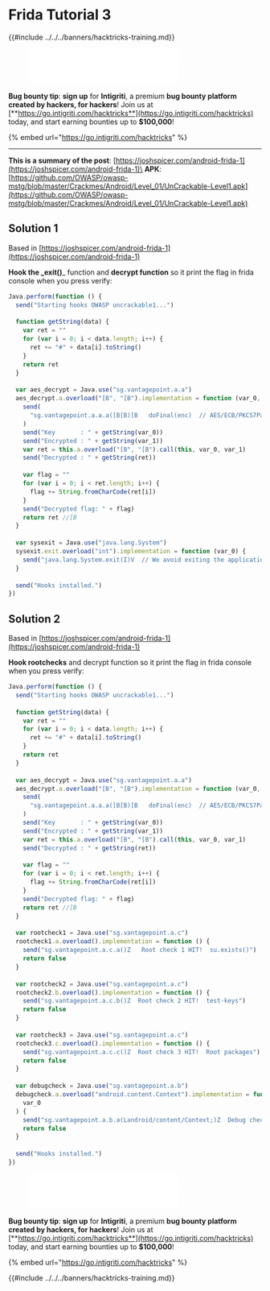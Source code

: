 # Frida Tutorial 3

{{#include ../../../banners/hacktricks-training.md}}

<figure><img src="../../../images/i3.png" alt=""><figcaption></figcaption></figure>

**Bug bounty tip**: **sign up** for **Intigriti**, a premium **bug bounty platform created by hackers, for hackers**! Join us at [**https://go.intigriti.com/hacktricks**](https://go.intigriti.com/hacktricks) today, and start earning bounties up to **$100,000**!

{% embed url="https://go.intigriti.com/hacktricks" %}

---

**This is a summary of the post**: [https://joshspicer.com/android-frida-1](https://joshspicer.com/android-frida-1)\
**APK**: [https://github.com/OWASP/owasp-mstg/blob/master/Crackmes/Android/Level_01/UnCrackable-Level1.apk](https://github.com/OWASP/owasp-mstg/blob/master/Crackmes/Android/Level_01/UnCrackable-Level1.apk)

## Solution 1

Based in [https://joshspicer.com/android-frida-1](https://joshspicer.com/android-frida-1)

**Hook the \_exit()**\_ function and **decrypt function** so it print the flag in frida console when you press verify:

```javascript
Java.perform(function () {
  send("Starting hooks OWASP uncrackable1...")

  function getString(data) {
    var ret = ""
    for (var i = 0; i < data.length; i++) {
      ret += "#" + data[i].toString()
    }
    return ret
  }

  var aes_decrypt = Java.use("sg.vantagepoint.a.a")
  aes_decrypt.a.overload("[B", "[B").implementation = function (var_0, var_1) {
    send(
      "sg.vantagepoint.a.a.a([B[B)[B   doFinal(enc)  // AES/ECB/PKCS7Padding"
    )
    send("Key       : " + getString(var_0))
    send("Encrypted : " + getString(var_1))
    var ret = this.a.overload("[B", "[B").call(this, var_0, var_1)
    send("Decrypted : " + getString(ret))

    var flag = ""
    for (var i = 0; i < ret.length; i++) {
      flag += String.fromCharCode(ret[i])
    }
    send("Decrypted flag: " + flag)
    return ret //[B
  }

  var sysexit = Java.use("java.lang.System")
  sysexit.exit.overload("int").implementation = function (var_0) {
    send("java.lang.System.exit(I)V  // We avoid exiting the application  :)")
  }

  send("Hooks installed.")
})
```

## Solution 2

Based in [https://joshspicer.com/android-frida-1](https://joshspicer.com/android-frida-1)

**Hook rootchecks** and decrypt function so it print the flag in frida console when you press verify:

```javascript
Java.perform(function () {
  send("Starting hooks OWASP uncrackable1...")

  function getString(data) {
    var ret = ""
    for (var i = 0; i < data.length; i++) {
      ret += "#" + data[i].toString()
    }
    return ret
  }

  var aes_decrypt = Java.use("sg.vantagepoint.a.a")
  aes_decrypt.a.overload("[B", "[B").implementation = function (var_0, var_1) {
    send(
      "sg.vantagepoint.a.a.a([B[B)[B   doFinal(enc)  // AES/ECB/PKCS7Padding"
    )
    send("Key       : " + getString(var_0))
    send("Encrypted : " + getString(var_1))
    var ret = this.a.overload("[B", "[B").call(this, var_0, var_1)
    send("Decrypted : " + getString(ret))

    var flag = ""
    for (var i = 0; i < ret.length; i++) {
      flag += String.fromCharCode(ret[i])
    }
    send("Decrypted flag: " + flag)
    return ret //[B
  }

  var rootcheck1 = Java.use("sg.vantagepoint.a.c")
  rootcheck1.a.overload().implementation = function () {
    send("sg.vantagepoint.a.c.a()Z   Root check 1 HIT!  su.exists()")
    return false
  }

  var rootcheck2 = Java.use("sg.vantagepoint.a.c")
  rootcheck2.b.overload().implementation = function () {
    send("sg.vantagepoint.a.c.b()Z  Root check 2 HIT!  test-keys")
    return false
  }

  var rootcheck3 = Java.use("sg.vantagepoint.a.c")
  rootcheck3.c.overload().implementation = function () {
    send("sg.vantagepoint.a.c.c()Z  Root check 3 HIT!  Root packages")
    return false
  }

  var debugcheck = Java.use("sg.vantagepoint.a.b")
  debugcheck.a.overload("android.content.Context").implementation = function (
    var_0
  ) {
    send("sg.vantagepoint.a.b.a(Landroid/content/Context;)Z  Debug check HIT! ")
    return false
  }

  send("Hooks installed.")
})
```

<figure><img src="../../../images/i3.png" alt=""><figcaption></figcaption></figure>

**Bug bounty tip**: **sign up** for **Intigriti**, a premium **bug bounty platform created by hackers, for hackers**! Join us at [**https://go.intigriti.com/hacktricks**](https://go.intigriti.com/hacktricks) today, and start earning bounties up to **$100,000**!

{% embed url="https://go.intigriti.com/hacktricks" %}

{{#include ../../../banners/hacktricks-training.md}}
